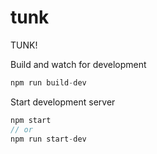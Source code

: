 tunk
====

TUNK!

Build and watch for development
```js
npm run build-dev
```

Start development server
```js
npm start
// or 
npm run start-dev
```

